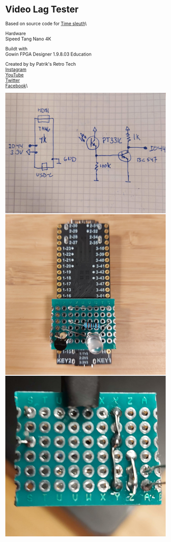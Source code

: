 # Video Lag Tester

Based on source code for [Time sleuth](https://github.com/citrus3000psi/Time-Sleuth)\

Hardware\
Sipeed Tang Nano 4K


Buildt with\
Gowin FPGA Designer 1.9.8.03 Education

Created by by Patrik's Retro Tech\
 [Instagram](https://www.instagram.com/patriksretrotech/)\
 [YouTube](https://www.youtube.com/channel/UCaFWrgS4kNwspYCvaff0Wjg)\
 [Twitter](https://twitter.com/patriksretrotec/)\
 [Facebook](https://facebook.com/patriksretrotech)\

![](images/schematics.jpg)
![](images/pcb_front.jpg)\
![](images/pcb_back.jpg)


